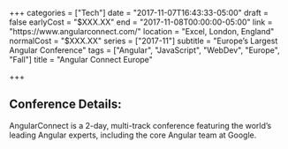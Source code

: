 +++
categories = ["Tech"]
date = "2017-11-07T16:43:33-05:00"
draft = false
earlyCost = "$XXX.XX"
end = "2017-11-08T00:00:00-05:00"
link = "https://www.angularconnect.com/"
location = "Excel, London, England"
normalCost = "$XXX.XX"
series = ["2017-11"]
subtitle = "Europe’s Largest Angular Conference"
tags = ["Angular", "JavaScript", "WebDev", "Europe", "Fall"]
title = "Angular Connect Europe"

+++


## Conference Details:

AngularConnect is a 2-day, multi-track conference featuring the world’s leading Angular experts, including the core Angular team at Google.